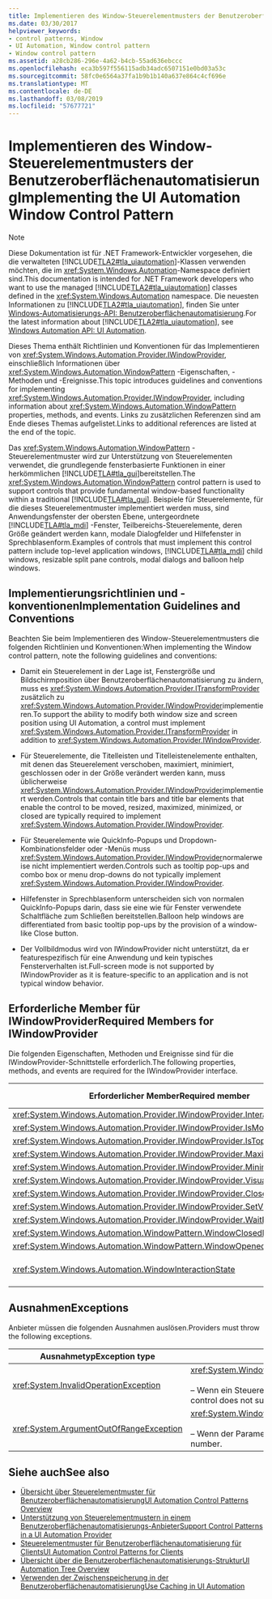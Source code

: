 ```yaml
---
title: Implementieren des Window-Steuerelementmusters der Benutzeroberflächenautomatisierung
ms.date: 03/30/2017
helpviewer_keywords:
- control patterns, Window
- UI Automation, Window control pattern
- Window control pattern
ms.assetid: a28cb286-296e-4a62-b4cb-55ad636ebccc
ms.openlocfilehash: eca3b597f556115adb34adc6507151e0bd03a53c
ms.sourcegitcommit: 58fc0e6564a37fa1b9b1b140a637e864c4cf696e
ms.translationtype: MT
ms.contentlocale: de-DE
ms.lasthandoff: 03/08/2019
ms.locfileid: "57677721"
---
```

# <a name="implementing-the-ui-automation-window-control-pattern"></a><span data-ttu-id="0ad13-102">Implementieren des Window-Steuerelementmusters der Benutzeroberflächenautomatisierung</span><span class="sxs-lookup"><span data-stu-id="0ad13-102">Implementing the UI Automation Window Control Pattern</span></span>
> [!NOTE]
>  <span data-ttu-id="0ad13-103">Diese Dokumentation ist für .NET Framework-Entwickler vorgesehen, die die verwalteten [!INCLUDE[TLA2#tla_uiautomation](../../../includes/tla2sharptla-uiautomation-md.md)]-Klassen verwenden möchten, die im <xref:System.Windows.Automation>-Namespace definiert sind.</span><span class="sxs-lookup"><span data-stu-id="0ad13-103">This documentation is intended for .NET Framework developers who want to use the managed [!INCLUDE[TLA2#tla_uiautomation](../../../includes/tla2sharptla-uiautomation-md.md)] classes defined in the <xref:System.Windows.Automation> namespace.</span></span> <span data-ttu-id="0ad13-104">Die neuesten Informationen zu [!INCLUDE[TLA2#tla_uiautomation](../../../includes/tla2sharptla-uiautomation-md.md)], finden Sie unter [Windows-Automatisierungs-API: Benutzeroberflächenautomatisierung](https://go.microsoft.com/fwlink/?LinkID=156746).</span><span class="sxs-lookup"><span data-stu-id="0ad13-104">For the latest information about [!INCLUDE[TLA2#tla_uiautomation](../../../includes/tla2sharptla-uiautomation-md.md)], see [Windows Automation API: UI Automation](https://go.microsoft.com/fwlink/?LinkID=156746).</span></span>  
  
 <span data-ttu-id="0ad13-105">Dieses Thema enthält Richtlinien und Konventionen für das Implementieren von <xref:System.Windows.Automation.Provider.IWindowProvider>, einschließlich Informationen über <xref:System.Windows.Automation.WindowPattern> -Eigenschaften, -Methoden und -Ereignisse.</span><span class="sxs-lookup"><span data-stu-id="0ad13-105">This topic introduces guidelines and conventions for implementing <xref:System.Windows.Automation.Provider.IWindowProvider>, including information about <xref:System.Windows.Automation.WindowPattern> properties, methods, and events.</span></span> <span data-ttu-id="0ad13-106">Links zu zusätzlichen Referenzen sind am Ende dieses Themas aufgelistet.</span><span class="sxs-lookup"><span data-stu-id="0ad13-106">Links to additional references are listed at the end of the topic.</span></span>  
  
 <span data-ttu-id="0ad13-107">Das <xref:System.Windows.Automation.WindowPattern> -Steuerelementmuster wird zur Unterstützung von Steuerelementen verwendet, die grundlegende fensterbasierte Funktionen in einer herkömmlichen [!INCLUDE[TLA#tla_gui](../../../includes/tlasharptla-gui-md.md)]bereitstellen.</span><span class="sxs-lookup"><span data-stu-id="0ad13-107">The <xref:System.Windows.Automation.WindowPattern> control pattern is used to support controls that provide fundamental window-based functionality within a traditional [!INCLUDE[TLA#tla_gui](../../../includes/tlasharptla-gui-md.md)].</span></span> <span data-ttu-id="0ad13-108">Beispiele für Steuerelemente, für die dieses Steuerelementmuster implementiert werden muss, sind Anwendungsfenster der obersten Ebene, untergeordnete [!INCLUDE[TLA#tla_mdi](../../../includes/tlasharptla-mdi-md.md)] -Fenster, Teilbereichs-Steuerelemente, deren Größe geändert werden kann, modale Dialogfelder und Hilfefenster in Sprechblasenform.</span><span class="sxs-lookup"><span data-stu-id="0ad13-108">Examples of controls that must implement this control pattern include top-level application windows, [!INCLUDE[TLA#tla_mdi](../../../includes/tlasharptla-mdi-md.md)] child windows, resizable split pane controls, modal dialogs and balloon help windows.</span></span>  
  
<a name="Implementation_Guidelines_and_Conventions"></a>   
## <a name="implementation-guidelines-and-conventions"></a><span data-ttu-id="0ad13-109">Implementierungsrichtlinien und -konventionen</span><span class="sxs-lookup"><span data-stu-id="0ad13-109">Implementation Guidelines and Conventions</span></span>  
 <span data-ttu-id="0ad13-110">Beachten Sie beim Implementieren des Window-Steuerelementmusters die folgenden Richtlinien und Konventionen:</span><span class="sxs-lookup"><span data-stu-id="0ad13-110">When implementing the Window control pattern, note the following guidelines and conventions:</span></span>  
  
-   <span data-ttu-id="0ad13-111">Damit ein Steuerelement in der Lage ist, Fenstergröße und Bildschirmposition über Benutzeroberflächenautomatisierung zu ändern, muss es <xref:System.Windows.Automation.Provider.ITransformProvider> zusätzlich zu <xref:System.Windows.Automation.Provider.IWindowProvider>implementieren.</span><span class="sxs-lookup"><span data-stu-id="0ad13-111">To support the ability to modify both window size and screen position using UI Automation, a control must implement <xref:System.Windows.Automation.Provider.ITransformProvider> in addition to <xref:System.Windows.Automation.Provider.IWindowProvider>.</span></span>  
  
-   <span data-ttu-id="0ad13-112">Für Steuerelemente, die Titelleisten und Titelleistenelemente enthalten, mit denen das Steuerelement verschoben, maximiert, minimiert, geschlossen oder in der Größe verändert werden kann, muss üblicherweise <xref:System.Windows.Automation.Provider.IWindowProvider>implementiert werden.</span><span class="sxs-lookup"><span data-stu-id="0ad13-112">Controls that contain title bars and title bar elements that enable the control to be moved, resized, maximized, minimized, or closed are typically required to implement <xref:System.Windows.Automation.Provider.IWindowProvider>.</span></span>  
  
-   <span data-ttu-id="0ad13-113">Für Steuerelemente wie QuickInfo-Popups und Dropdown-Kombinationsfelder oder -Menüs muss <xref:System.Windows.Automation.Provider.IWindowProvider>normalerweise nicht implementiert werden.</span><span class="sxs-lookup"><span data-stu-id="0ad13-113">Controls such as tooltip pop-ups and combo box or menu drop-downs do not typically implement <xref:System.Windows.Automation.Provider.IWindowProvider>.</span></span>  
  
-   <span data-ttu-id="0ad13-114">Hilfefenster in Sprechblasenform unterscheiden sich von normalen QuickInfo-Popups darin, dass sie eine wie für Fenster verwendete Schaltfläche zum Schließen bereitstellen.</span><span class="sxs-lookup"><span data-stu-id="0ad13-114">Balloon help windows are differentiated from basic tooltip pop-ups by the provision of a window-like Close button.</span></span>  
  
-   <span data-ttu-id="0ad13-115">Der Vollbildmodus wird von IWindowProvider nicht unterstützt, da er featurespezifisch für eine Anwendung und kein typisches Fensterverhalten ist.</span><span class="sxs-lookup"><span data-stu-id="0ad13-115">Full-screen mode is not supported by IWindowProvider as it is feature-specific to an application and is not typical window behavior.</span></span>  
  
<a name="Required_Members_for_IWindowProvider"></a>   
## <a name="required-members-for-iwindowprovider"></a><span data-ttu-id="0ad13-116">Erforderliche Member für IWindowProvider</span><span class="sxs-lookup"><span data-stu-id="0ad13-116">Required Members for IWindowProvider</span></span>  
 <span data-ttu-id="0ad13-117">Die folgenden Eigenschaften, Methoden und Ereignisse sind für die IWindowProvider-Schnittstelle erforderlich.</span><span class="sxs-lookup"><span data-stu-id="0ad13-117">The following properties, methods, and events are required for the IWindowProvider interface.</span></span>  
  
|<span data-ttu-id="0ad13-118">Erforderlicher Member</span><span class="sxs-lookup"><span data-stu-id="0ad13-118">Required member</span></span>|<span data-ttu-id="0ad13-119">Memberart</span><span class="sxs-lookup"><span data-stu-id="0ad13-119">Member type</span></span>|<span data-ttu-id="0ad13-120">Hinweise</span><span class="sxs-lookup"><span data-stu-id="0ad13-120">Notes</span></span>|  
|---------------------|-----------------|-----------|  
|<xref:System.Windows.Automation.Provider.IWindowProvider.InteractionState%2A>|<span data-ttu-id="0ad13-121">Eigenschaft</span><span class="sxs-lookup"><span data-stu-id="0ad13-121">Property</span></span>|<span data-ttu-id="0ad13-122">Keine</span><span class="sxs-lookup"><span data-stu-id="0ad13-122">None</span></span>|  
|<xref:System.Windows.Automation.Provider.IWindowProvider.IsModal%2A>|<span data-ttu-id="0ad13-123">Eigenschaft</span><span class="sxs-lookup"><span data-stu-id="0ad13-123">Property</span></span>|<span data-ttu-id="0ad13-124">Keine</span><span class="sxs-lookup"><span data-stu-id="0ad13-124">None</span></span>|  
|<xref:System.Windows.Automation.Provider.IWindowProvider.IsTopmost%2A>|<span data-ttu-id="0ad13-125">Eigenschaft</span><span class="sxs-lookup"><span data-stu-id="0ad13-125">Property</span></span>|<span data-ttu-id="0ad13-126">Keine</span><span class="sxs-lookup"><span data-stu-id="0ad13-126">None</span></span>|  
|<xref:System.Windows.Automation.Provider.IWindowProvider.Maximizable%2A>|<span data-ttu-id="0ad13-127">Eigenschaft</span><span class="sxs-lookup"><span data-stu-id="0ad13-127">Property</span></span>|<span data-ttu-id="0ad13-128">Keine</span><span class="sxs-lookup"><span data-stu-id="0ad13-128">None</span></span>|  
|<xref:System.Windows.Automation.Provider.IWindowProvider.Minimizable%2A>|<span data-ttu-id="0ad13-129">Eigenschaft</span><span class="sxs-lookup"><span data-stu-id="0ad13-129">Property</span></span>|<span data-ttu-id="0ad13-130">Keine</span><span class="sxs-lookup"><span data-stu-id="0ad13-130">None</span></span>|  
|<xref:System.Windows.Automation.Provider.IWindowProvider.VisualState%2A>|<span data-ttu-id="0ad13-131">Eigenschaft</span><span class="sxs-lookup"><span data-stu-id="0ad13-131">Property</span></span>|<span data-ttu-id="0ad13-132">Keine</span><span class="sxs-lookup"><span data-stu-id="0ad13-132">None</span></span>|  
|<xref:System.Windows.Automation.Provider.IWindowProvider.Close%2A>|<span data-ttu-id="0ad13-133">Methode</span><span class="sxs-lookup"><span data-stu-id="0ad13-133">Method</span></span>|<span data-ttu-id="0ad13-134">Keine</span><span class="sxs-lookup"><span data-stu-id="0ad13-134">None</span></span>|  
|<xref:System.Windows.Automation.Provider.IWindowProvider.SetVisualState%2A>|<span data-ttu-id="0ad13-135">Methode</span><span class="sxs-lookup"><span data-stu-id="0ad13-135">Method</span></span>|<span data-ttu-id="0ad13-136">Keine</span><span class="sxs-lookup"><span data-stu-id="0ad13-136">None</span></span>|  
|<xref:System.Windows.Automation.Provider.IWindowProvider.WaitForInputIdle%2A>|<span data-ttu-id="0ad13-137">Methode</span><span class="sxs-lookup"><span data-stu-id="0ad13-137">Method</span></span>|<span data-ttu-id="0ad13-138">Keine</span><span class="sxs-lookup"><span data-stu-id="0ad13-138">None</span></span>|  
|<xref:System.Windows.Automation.WindowPattern.WindowClosedEvent>|<span data-ttu-id="0ad13-139">event</span><span class="sxs-lookup"><span data-stu-id="0ad13-139">Event</span></span>|<span data-ttu-id="0ad13-140">Keine</span><span class="sxs-lookup"><span data-stu-id="0ad13-140">None</span></span>|  
|<xref:System.Windows.Automation.WindowPattern.WindowOpenedEvent>|<span data-ttu-id="0ad13-141">event</span><span class="sxs-lookup"><span data-stu-id="0ad13-141">Event</span></span>|<span data-ttu-id="0ad13-142">Keine</span><span class="sxs-lookup"><span data-stu-id="0ad13-142">None</span></span>|  
|<xref:System.Windows.Automation.WindowInteractionState>|<span data-ttu-id="0ad13-143">event</span><span class="sxs-lookup"><span data-stu-id="0ad13-143">Event</span></span>|<span data-ttu-id="0ad13-144"> <xref:System.Windows.Automation.WindowInteractionState.ReadyForUserInteraction></span><span class="sxs-lookup"><span data-stu-id="0ad13-144">Is not guaranteed to be <xref:System.Windows.Automation.WindowInteractionState.ReadyForUserInteraction></span></span>|  
  
<a name="Exceptions"></a>   
## <a name="exceptions"></a><span data-ttu-id="0ad13-145">Ausnahmen</span><span class="sxs-lookup"><span data-stu-id="0ad13-145">Exceptions</span></span>  
 <span data-ttu-id="0ad13-146">Anbieter müssen die folgenden Ausnahmen auslösen.</span><span class="sxs-lookup"><span data-stu-id="0ad13-146">Providers must throw the following exceptions.</span></span>  
  
|<span data-ttu-id="0ad13-147">Ausnahmetyp</span><span class="sxs-lookup"><span data-stu-id="0ad13-147">Exception type</span></span>|<span data-ttu-id="0ad13-148">Bedingung</span><span class="sxs-lookup"><span data-stu-id="0ad13-148">Condition</span></span>|  
|--------------------|---------------|  
|<xref:System.InvalidOperationException>|<xref:System.Windows.Automation.Provider.IWindowProvider.SetVisualState%2A><br /><br /> <span data-ttu-id="0ad13-149">– Wenn ein Steuerelement ein gefordertes Verhalten nicht unterstützt.</span><span class="sxs-lookup"><span data-stu-id="0ad13-149">-   When a control does not support a requested behavior.</span></span>|  
|<xref:System.ArgumentOutOfRangeException>|<xref:System.Windows.Automation.Provider.IWindowProvider.WaitForInputIdle%2A><br /><br /> <span data-ttu-id="0ad13-150">– Wenn der Parameter keine gültige Zahl ist.</span><span class="sxs-lookup"><span data-stu-id="0ad13-150">-   When the parameter is not a valid number.</span></span>|  
  
## <a name="see-also"></a><span data-ttu-id="0ad13-151">Siehe auch</span><span class="sxs-lookup"><span data-stu-id="0ad13-151">See also</span></span>
- [<span data-ttu-id="0ad13-152">Übersicht über Steuerelementmuster für Benutzeroberflächenautomatisierung</span><span class="sxs-lookup"><span data-stu-id="0ad13-152">UI Automation Control Patterns Overview</span></span>](../../../docs/framework/ui-automation/ui-automation-control-patterns-overview.md)
- [<span data-ttu-id="0ad13-153">Unterstützung von Steuerelementmustern in einem Benutzeroberflächenautomatisierungs-Anbieter</span><span class="sxs-lookup"><span data-stu-id="0ad13-153">Support Control Patterns in a UI Automation Provider</span></span>](../../../docs/framework/ui-automation/support-control-patterns-in-a-ui-automation-provider.md)
- [<span data-ttu-id="0ad13-154">Steuerelementmuster für Benutzeroberflächenautomatisierung für Clients</span><span class="sxs-lookup"><span data-stu-id="0ad13-154">UI Automation Control Patterns for Clients</span></span>](../../../docs/framework/ui-automation/ui-automation-control-patterns-for-clients.md)
- [<span data-ttu-id="0ad13-155">Übersicht über die Benutzeroberflächenautomatisierungs-Struktur</span><span class="sxs-lookup"><span data-stu-id="0ad13-155">UI Automation Tree Overview</span></span>](../../../docs/framework/ui-automation/ui-automation-tree-overview.md)
- [<span data-ttu-id="0ad13-156">Verwenden der Zwischenspeicherung in der Benutzeroberflächenautomatisierung</span><span class="sxs-lookup"><span data-stu-id="0ad13-156">Use Caching in UI Automation</span></span>](../../../docs/framework/ui-automation/use-caching-in-ui-automation.md)
